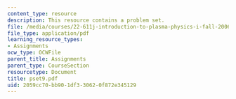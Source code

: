 ```yaml
---
content_type: resource
description: This resource contains a problem set.
file: /media/courses/22-611j-introduction-to-plasma-physics-i-fall-2006/2059cc70bb901df330620f872e345129_pset9.pdf
file_type: application/pdf
learning_resource_types:
- Assignments
ocw_type: OCWFile
parent_title: Assignments
parent_type: CourseSection
resourcetype: Document
title: pset9.pdf
uid: 2059cc70-bb90-1df3-3062-0f872e345129
---
```

